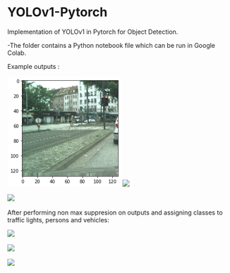 # YOLOv1-Pytorch

Implementation of YOLOv1 in Pytorch for Object Detection.



-The folder contains a Python notebook file which can be run in Google Colab.

Example outputs : 

![](7.6.1.png)
![](im2_1(1).png)



![](im2_3(1).png)


After performing non max suppresion on outputs and assigning classes to traffic lights, persons and vehicles: 

![](yolo1.png)

![](im2_1(1).png)



![](im2_3(1).png)
